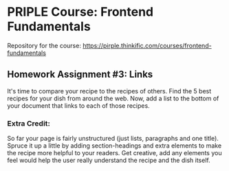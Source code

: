 # PRIPLE Course: Frontend Fundamentals

Repository for the course: https://pirple.thinkific.com/courses/frontend-fundamentals

## Homework Assignment #3: Links

It's time to compare your recipe to the recipes of others. Find the 5 best recipes for your dish from around the web. Now, add a list to the bottom of your document that links to each of those recipes.

### Extra Credit:

So far your page is fairly unstructured (just lists, paragraphs and one title). Spruce it up a little by adding section-headings and extra elements to make the recipe more helpful to your readers. Get creative, add any elements you feel would help the user really understand the recipe and the dish itself.
